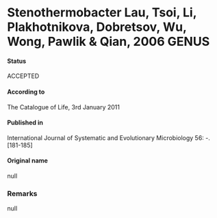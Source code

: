 Stenothermobacter Lau, Tsoi, Li, Plakhotnikova, Dobretsov, Wu, Wong, Pawlik & Qian, 2006 GENUS
=======

#### Status
ACCEPTED

#### According to
The Catalogue of Life, 3rd January 2011

#### Published in
International Journal of Systematic and Evolutionary Microbiology 56: -. [181-185]

#### Original name
null

### Remarks
null
